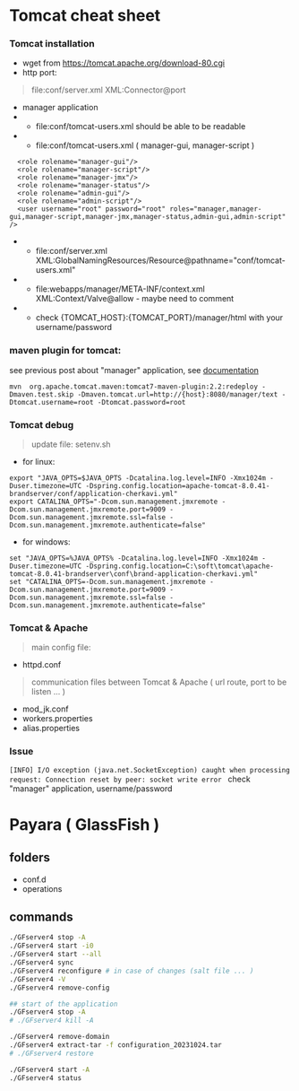 # Tomcat cheat sheet
### Tomcat installation 
* wget from https://tomcat.apache.org/download-80.cgi
* http port:
> file:conf/server.xml  XML:Connector@port
* manager application
* * file:conf/tomcat-users.xml should be able to be readable 
* * file:conf/tomcat-users.xml  ( manager-gui, manager-script )
```  <role rolename="manager"/>
  <role rolename="manager-gui"/>
  <role rolename="manager-script"/>
  <role rolename="manager-jmx"/>
  <role rolename="manager-status"/>
  <role rolename="admin-gui"/>
  <role rolename="admin-script"/>
  <user username="root" password="root" roles="manager,manager-gui,manager-script,manager-jmx,manager-status,admin-gui,admin-script" />
```
* * file:conf/server.xml XML:GlobalNamingResources/Resource@pathname="conf/tomcat-users.xml"
* * file:webapps/manager/META-INF/context.xml XML:Context/Valve@allow - maybe need to comment 
* * check {TOMCAT_HOST}:{TOMCAT_PORT}/manager/html with your username/password

### maven plugin for tomcat:
see previous post about "manager" application, 
see [documentation](http://tomcat.apache.org/maven-plugin-trunk/tomcat7-maven-plugin/redeploy-mojo.html)
``` 
mvn  org.apache.tomcat.maven:tomcat7-maven-plugin:2.2:redeploy -Dmaven.test.skip -Dmaven.tomcat.url=http://{host}:8080/manager/text -Dtomcat.username=root -Dtomcat.password=root
```

### Tomcat debug
> update file: setenv.sh
* for linux:
```
export "JAVA_OPTS=$JAVA_OPTS -Dcatalina.log.level=INFO -Xmx1024m -Duser.timezone=UTC -Dspring.config.location=apache-tomcat-8.0.41-brandserver/conf/application-cherkavi.yml"
export CATALINA_OPTS="-Dcom.sun.management.jmxremote -Dcom.sun.management.jmxremote.port=9009 -Dcom.sun.management.jmxremote.ssl=false -Dcom.sun.management.jmxremote.authenticate=false"
```
* for windows:
```
set "JAVA_OPTS=%JAVA_OPTS% -Dcatalina.log.level=INFO -Xmx1024m -Duser.timezone=UTC -Dspring.config.location=C:\soft\tomcat\apache-tomcat-8.0.41-brandserver\conf\brand-application-cherkavi.yml"
set "CATALINA_OPTS=-Dcom.sun.management.jmxremote -Dcom.sun.management.jmxremote.port=9009 -Dcom.sun.management.jmxremote.ssl=false -Dcom.sun.management.jmxremote.authenticate=false"
```

### Tomcat & Apache
> main config file: 
* httpd.conf
> communication files between Tomcat & Apache ( url route, port to be listen ... )
* mod_jk.conf
* workers.properties
* alias.properties


### Issue
```[INFO] I/O exception (java.net.SocketException) caught when processing request: Connection reset by peer: socket write error ```
check "manager" application, username/password


# Payara ( GlassFish )
## folders
* conf.d
* operations
## commands
```sh
./GFserver4 stop -A
./GFserver4 start -i0
./GFserver4 start --all
./GFserver4 sync
./GFserver4 reconfigure # in case of changes (salt file ... ) 
./GFserver4 -V
./GFserver4 remove-config

## start of the application
./GFserver4 stop -A
# ./GFserver4 kill -A

./GFserver4 remove-domain
./GFserver4 extract-tar -f configuration_20231024.tar
# ./GFserver4 restore

./GFserver4 start -A
./GFserver4 status
```
